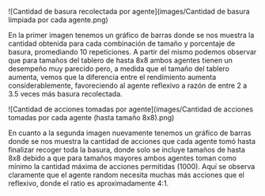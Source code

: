 ![Cantidad de basura recolectada por agente](images/Cantidad de basura limpiada por cada agente.png)

En la primer imagen tenemos un gráfico de barras donde se nos muestra la cantidad obtenida para cada combinación de tamaño y porcentaje de basura, promediando 10 repeticiones. A partir del mismo podemos observar que para tamaños del tablero de hasta 8x8 ambos agentes tienen un desempeño muy parecido pero, a medida que el tamaño del tablero aumenta, vemos que la diferencia entre el rendimiento aumenta considerablemente, favoreciendo al agente reflexivo a razón de entre 2 a 3.5 veces más basura recolectada.

![Cantidad de acciones tomadas por agente](images/Cantidad de acciones tomadas por cada agente (hasta tamaño 8x8).png)

En cuanto a la segunda imagen nuevamente tenemos un gráfico de barras donde se nos muestra la cantidad de acciones que cada agente tomó hasta finalizar recoger toda la basura, donde solo se incluye tamaños de hasta 8x8 debido a que para tamaños mayores ambos agentes toman como mínimo la cantidad máxima de acciones permitidas (1000). Aquí se observa claramente que el agente random necesita muchas más acciones que el reflexivo, donde el ratio es aproximadamente 4:1.
